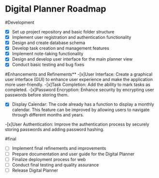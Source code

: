 # Digital Planner Roadmap
#Development
  - [x] Set up project repository and basic folder structure
  - [x] Implement user registration and authentication functionality
  - [x] Design and create database schema
  - [x] Develop task creation and management features
  - [x] Implement note-taking functionality
  - [x] Design and develop user interface for the main planner view
  - [x] Conduct basic testing and bug fixes

#Enhancements and Refinements**
-[x]User Interface: Create a graphical user interface (GUI) to enhance user experience and make the application more user-friendly.
-[x]Task Completion: Add the ability to mark tasks as completed.
-[x]Password Encryption: Enhance security by encrypting user passwords before storing them.
-[x] Display Calendar: The code already has a function to display a monthly calendar. This feature can be improved by allowing users to         navigate through different months and years.
 
-[x]User Authentication: Improve the authentication process by securely storing passwords and adding password hashing.

#final
  - [ ] Implement final refinements and improvements
  - [ ] Prepare documentation and user guide for the Digital Planner
  - [ ] Finalize deployment process for web 
  - [ ] Conduct final testing and quality assurance
  - [ ] Release Digital Planner
